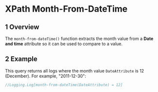 # XPath Month-From-DateTime

## 1 Overview

The `month-from-dateTime()` function extracts the month value from a **Date and time** attribute so it can be used to compare to a value.

## 2 Example

This query returns all logs where the month value `DateAttribute` is 12 (December). For example, "2011-12-30":

```java
//Logging.Log[month-from-dateTime(DateAttribute) = 12]
```
